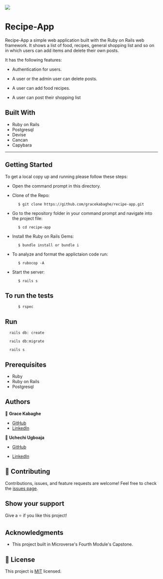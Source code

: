 ![](https://img.shields.io/badge/Microverse-blueviolet)

# Recipe-App

Recipe-App a simple web application built with the Ruby on Rails web framework. It shows a list of food, recipes, general shopping list and so on in which users can add items and delete their own posts.

It has the following features:
- Authentication for users.

- A user or the admin user can delete posts.

- A user can add food recipes.

- A user can post their shopping list

## Built With

- Ruby on Rails
- Postgresql
- Devise
- Cancan
- Capybara

---
## Getting Started

To get a local copy up and running please follow these steps:

- Open the command prompt in this directory.

- Clone of the Repo:
```
      $ git clone https://github.com/gracekabaghe/recipe-app.git
```
- Go to the repository folder in your command prompt and navigate into the project file:
```
      $ cd recipe-app
```
- Install the Ruby on Rails Gems:
```
      $ bundle install or bundle i
```
- To analyze and format the applictaion code run:
```
      $ rubocop -A
```
- Start the server:
```
      $ rails s
```
## To run the tests

```
      $ rspec 
```
##  Run

```
  rails db: create
```

```
  rails db:migrate
```

```
  rails s
```

     

## Prerequisites

- Ruby
- Ruby on Rails
- Postgresql

## Authors

👤 **Grace Kabaghe**

- [GitHub](https://github.com/gracekabaghe)
- [LinkedIn](https://www.linkedin.com/in/grace-kabaghe/)

👤 **Uchechi Ugboaja**

- [GitHub](https://github.com/Ugboaja-Uchechi)

- [LinkedIn](https://www.linkedin.com/in/stephanie-ugboaja-930a2a216/)


## 🤝 Contributing

Contributions, issues, and feature requests are welcome!
Feel free to check the [issues page](../../issues/).

## Show your support

Give a ⭐️ if you like this project!

## Acknowledgments

- This project built in Microverse's Fourth Module's Capstone.

## 📝 License

This project is [MIT](./MIT.md) licensed.
